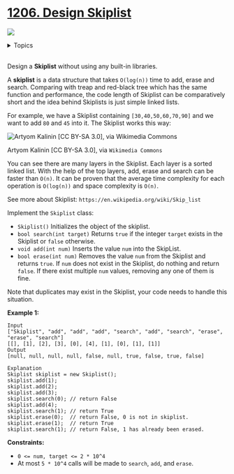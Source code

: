 # [1206. Design Skiplist](https://leetcode-cn.com/problems/design-skiplist/)

![](https://img.shields.io/badge/Difficulty-Hard-red.svg)


<details>
<summary>Topics</summary>

* [`Design`](https://leetcode.com/tag/design/)
* [`Linked List`](https://leetcode.com/tag/linked-list/)

</details>
<br />

Design a **Skiplist** without using any built-in libraries.

A **skiplist** is a data structure that takes `O(log(n))` time to add, erase and search. Comparing with treap and red-black tree which has the same function and performance, the code length of Skiplist can be comparatively short and the idea behind Skiplists is just simple linked lists.

For example, we have a Skiplist containing `[30,40,50,60,70,90]` and we want to add `80` and `45` into it. The Skiplist works this way:

![Artyom Kalinin [CC BY-SA 3.0], via `Wikimedia Commons`](https://assets.leetcode.com/uploads/2019/09/27/1506_skiplist.gif)

Artyom Kalinin [CC BY-SA 3.0], via `Wikimedia Commons`

You can see there are many layers in the Skiplist. Each layer is a sorted linked list. With the help of the top layers, add, erase and search can be faster than `O(n)`. It can be proven that the average time complexity for each operation is `O(log(n))` and space complexity is `O(n)`.

See more about Skiplist: `https://en.wikipedia.org/wiki/Skip_list`

Implement the `Skiplist` class:

 + `Skiplist()` Initializes the object of the skiplist.
 + `bool search(int target)` Returns `true` if the integer `target` exists in the Skiplist or `false` otherwise.
 + `void add(int num)` Inserts the value `num` into the SkipList.
 + `bool erase(int num)` Removes the value `num` from the Skiplist and returns `true`. If `num` does not exist in the Skiplist, do nothing and return `false`. If there exist multiple `num` values, removing any one of them is fine.

Note that duplicates may exist in the Skiplist, your code needs to handle this situation.

**Example 1:**

```
Input
["Skiplist", "add", "add", "add", "search", "add", "search", "erase", "erase", "search"]
[[], [1], [2], [3], [0], [4], [1], [0], [1], [1]]
Output
[null, null, null, null, false, null, true, false, true, false]

Explanation
Skiplist skiplist = new Skiplist();
skiplist.add(1);
skiplist.add(2);
skiplist.add(3);
skiplist.search(0); // return False
skiplist.add(4);
skiplist.search(1); // return True
skiplist.erase(0);  // return False, 0 is not in skiplist.
skiplist.erase(1);  // return True
skiplist.search(1); // return False, 1 has already been erased.
```

**Constraints:**

 + `0 <= num, target <= 2 * 10^4`
 + At most `5 * 10^4` calls will be made to `search`, `add`, and `erase`.

